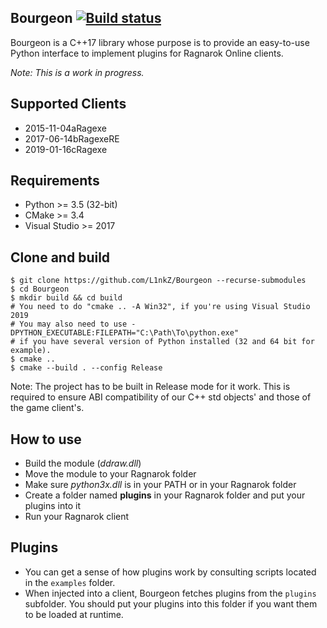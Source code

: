 Bourgeon [![Build status](https://ci.appveyor.com/api/projects/status/aqtwv6lfq6g1pbxq?svg=true)](https://ci.appveyor.com/project/L1nkZ/bourgeon)
--------
Bourgeon is a C++17 library whose purpose is to provide an easy-to-use Python
interface to implement plugins for Ragnarok Online clients.  

*Note: This is a work in progress.*

Supported Clients
-----------------
* 2015-11-04aRagexe
* 2017-06-14bRagexeRE
* 2019-01-16cRagexe

Requirements
------------
* Python >= 3.5 (32-bit)
* CMake >= 3.4
* Visual Studio >= 2017

Clone and build
-----
```shell
$ git clone https://github.com/L1nkZ/Bourgeon --recurse-submodules
$ cd Bourgeon
$ mkdir build && cd build
# You need to do "cmake .. -A Win32", if you're using Visual Studio 2019
# You may also need to use -DPYTHON_EXECUTABLE:FILEPATH="C:\Path\To\python.exe"
# if you have several version of Python installed (32 and 64 bit for example).
$ cmake ..
$ cmake --build . --config Release
```
Note: The project has to be built in Release mode for it work.
This is required to ensure ABI compatibility of our C++ std objects' and those
of the game client's.

How to use
----------
* Build the module (*ddraw.dll*)
* Move the module to your Ragnarok folder
* Make sure *python3x.dll* is in your PATH or in your Ragnarok folder
* Create a folder named **plugins** in your Ragnarok folder and put your plugins into it
* Run your Ragnarok client

Plugins
-------
* You can get a sense of how plugins work by consulting scripts located in
the `examples` folder.  
* When injected into a client, Bourgeon fetches plugins from the `plugins`
subfolder. You should put your plugins into this folder if you want them to be
loaded at runtime.
